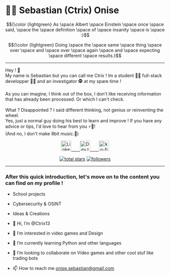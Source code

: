 # 👨‍💻 Sebastian (Ctrix) Onise

<!-- Quote LaTex -->
$${\color {lightgreen} As \space Albert \space Einstein \space once \space said, \space the \space definition \space of \space insanity \space is \space :}$$

$${\color {lightgreen} Doing \space the \space same \space thing \space over \space and \space over \space again \space and \space expecting \space different \space results.}$$
___

<!-- Introduction -->
Hey ! 👋
<br>My name is Sebastian but you can call me Ctrix ! Im a student 👨‍🎓 full-stack developper 👨‍💻
and an investigator 🕵️ at my spare time !</br>
<br>As you can imagine, I think out of the box, I don't like receiving information that has already been processed. Or which I can't check.</br>
<br>What ? Disappointed ? I said different thinking, not genius or reinventing the wheel. </br>
Yes, just a normal guy doing his best to learn and improve ! If you have any advice or tips, I'd love to hear from you ⚡🧠!
<br>(And no, I don't make 8bit music.👾)</br>

<!-- Socials -->
<p align="center">
  <a href="https://www.linkedin.com/in/sebastian-onise/">
    <img alt="LinkedIn" title="My LinkedIn Profile" height="32" width="32"src="https://cdn.simpleicons.org/Linkedin"/>
    &#8287;&#8287;&#8287;&#8287;&#8287;
  <a href="https://dev.to/ctrix13">
    <img alt="Dev.to" title="My Dev.to Profile" height="32" width="32"src="https://cdn.simpleicons.org/devdotto/white"/>
    &#8287;&#8287;&#8287;&#8287;&#8287;
  <a href="https://ko-fi.com/ctrix13">
    <img alt="ko-fi" title="Buy me a Tea !" height="32" width="32"src="https://cdn.simpleicons.org/kofi"/>
</p>

<!-- Badges -->
<p align="center">
  <a href="https://github.com/Ctrix13?tab=repositories&sort=stargazers">
    <img alt="total stars" title="Total stars on GitHub" src="https://custom-icon-badges.demolab.com/github/stars/Ctrix13?color=55960c&style=for-the-badge&labelColor=488207&logo=star"/></a>
  <a href="https://github.com/Ctrix13?tab=followers">
    <img alt="followers" title="Follow me on Github" src="https://custom-icon-badges.demolab.com/github/followers/Ctrix13?color=236ad3&labelColor=1155ba&style=for-the-badge&logo=person-add&label=Follow&logoColor=white"/></a>
</p>

___
### After this quick introduction, let's move on to the content you can find on my profile !

- School projects
- Cybersecurity & OSINT
- Ideas & Creations




- 👋 Hi, I’m @Ctrix13
- 👀 I’m interested in video games and Design 
- 🌱 I’m currently learning Python and other languages
- 💞️ I’m looking to collaborate on Video games and other cool stuf like trading bots
- 📫 How to reach me onise.sebastian@gmail.com
